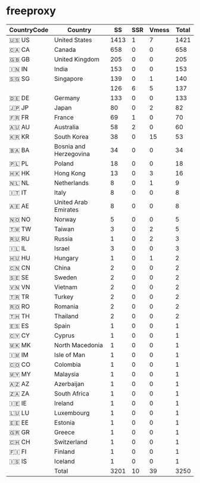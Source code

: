 # freeproxy

|CountryCode|Country|SS|SSR|Vmess|Total|
|  ----  | ----  |  ----  | ----  |  ----  | ----  |
|🇺🇸 US|United States|1413|1|7|1421|
|🇨🇦 CA|Canada|658|0|0|658|
|🇬🇧 GB|United Kingdom|205|0|0|205|
|🇮🇳 IN|India|153|0|0|153|
|🇸🇬 SG|Singapore|139|0|1|140|
| ||126|6|5|137|
|🇩🇪 DE|Germany|133|0|0|133|
|🇯🇵 JP|Japan|80|0|2|82|
|🇫🇷 FR|France|69|1|0|70|
|🇦🇺 AU|Australia|58|2|0|60|
|🇰🇷 KR|South Korea|38|0|15|53|
|🇧🇦 BA|Bosnia and Herzegovina|34|0|0|34|
|🇵🇱 PL|Poland|18|0|0|18|
|🇭🇰 HK|Hong Kong|13|0|3|16|
|🇳🇱 NL|Netherlands|8|0|1|9|
|🇮🇹 IT|Italy|8|0|0|8|
|🇦🇪 AE|United Arab Emirates|8|0|0|8|
|🇳🇴 NO|Norway|5|0|0|5|
|🇹🇼 TW|Taiwan|3|0|2|5|
|🇷🇺 RU|Russia|1|0|2|3|
|🇮🇱 IL|Israel|3|0|0|3|
|🇭🇺 HU|Hungary|1|0|1|2|
|🇨🇳 CN|China|2|0|0|2|
|🇸🇪 SE|Sweden|2|0|0|2|
|🇻🇳 VN|Vietnam|2|0|0|2|
|🇹🇷 TR|Turkey|2|0|0|2|
|🇷🇴 RO|Romania|2|0|0|2|
|🇹🇭 TH|Thailand|2|0|0|2|
|🇪🇸 ES|Spain|1|0|0|1|
|🇨🇾 CY|Cyprus|1|0|0|1|
|🇲🇰 MK|North Macedonia|1|0|0|1|
|🇮🇲 IM|Isle of Man|1|0|0|1|
|🇨🇴 CO|Colombia|1|0|0|1|
|🇲🇾 MY|Malaysia|1|0|0|1|
|🇦🇿 AZ|Azerbaijan|1|0|0|1|
|🇿🇦 ZA|South Africa|1|0|0|1|
|🇮🇪 IE|Ireland|1|0|0|1|
|🇱🇺 LU|Luxembourg|1|0|0|1|
|🇪🇪 EE|Estonia|1|0|0|1|
|🇬🇷 GR|Greece|1|0|0|1|
|🇨🇭 CH|Switzerland|1|0|0|1|
|🇫🇮 FI|Finland|1|0|0|1|
|🇮🇸 IS|Iceland|1|0|0|1|
||Total|3201|10|39|3250|
